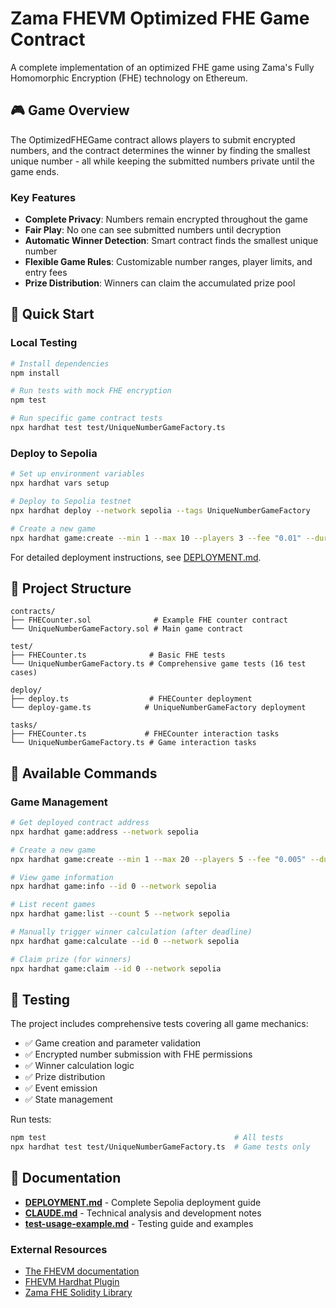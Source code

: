 # Zama FHEVM Optimized FHE Game Contract

A complete implementation of an optimized FHE game using Zama's Fully Homomorphic Encryption (FHE) technology on Ethereum.

## 🎮 Game Overview

The OptimizedFHEGame contract allows players to submit encrypted numbers, and the contract determines the winner by finding the smallest unique number - all while keeping the submitted numbers private until the game ends.

### Key Features

- **Complete Privacy**: Numbers remain encrypted throughout the game
- **Fair Play**: No one can see submitted numbers until decryption
- **Automatic Winner Detection**: Smart contract finds the smallest unique number
- **Flexible Game Rules**: Customizable number ranges, player limits, and entry fees
- **Prize Distribution**: Winners can claim the accumulated prize pool

## 🚀 Quick Start

### Local Testing

```bash
# Install dependencies
npm install

# Run tests with mock FHE encryption
npm test

# Run specific game contract tests
npx hardhat test test/UniqueNumberGameFactory.ts
```

### Deploy to Sepolia

```bash
# Set up environment variables
npx hardhat vars setup

# Deploy to Sepolia testnet
npx hardhat deploy --network sepolia --tags UniqueNumberGameFactory

# Create a new game
npx hardhat game:create --min 1 --max 10 --players 3 --fee "0.01" --duration 3600 --network sepolia
```

For detailed deployment instructions, see [DEPLOYMENT.md](./DEPLOYMENT.md).

## 📁 Project Structure

```
contracts/
├── FHECounter.sol              # Example FHE counter contract
└── UniqueNumberGameFactory.sol # Main game contract

test/
├── FHECounter.ts              # Basic FHE tests
└── UniqueNumberGameFactory.ts # Comprehensive game tests (16 test cases)

deploy/
├── deploy.ts                  # FHECounter deployment
└── deploy-game.ts            # UniqueNumberGameFactory deployment

tasks/
├── FHECounter.ts             # FHECounter interaction tasks
└── UniqueNumberGameFactory.ts # Game interaction tasks
```

## 🎯 Available Commands

### Game Management
```bash
# Get deployed contract address
npx hardhat game:address --network sepolia

# Create a new game
npx hardhat game:create --min 1 --max 20 --players 5 --fee "0.005" --duration 7200 --network sepolia

# View game information
npx hardhat game:info --id 0 --network sepolia

# List recent games
npx hardhat game:list --count 5 --network sepolia

# Manually trigger winner calculation (after deadline)
npx hardhat game:calculate --id 0 --network sepolia

# Claim prize (for winners)
npx hardhat game:claim --id 0 --network sepolia
```

## 🧪 Testing

The project includes comprehensive tests covering all game mechanics:

- ✅ Game creation and parameter validation
- ✅ Encrypted number submission with FHE permissions
- ✅ Winner calculation logic
- ✅ Prize distribution
- ✅ Event emission
- ✅ State management

Run tests:
```bash
npm test                                          # All tests
npx hardhat test test/UniqueNumberGameFactory.ts  # Game tests only
```

## 📖 Documentation

- **[DEPLOYMENT.md](./DEPLOYMENT.md)** - Complete Sepolia deployment guide
- **[CLAUDE.md](./CLAUDE.md)** - Technical analysis and development notes
- **[test-usage-example.md](./test-usage-example.md)** - Testing guide and examples

### External Resources

- [The FHEVM documentation](https://docs.zama.ai/fhevm)
- [FHEVM Hardhat Plugin](https://docs.zama.ai/protocol/solidity-guides/development-guide/hardhat)
- [Zama FHE Solidity Library](https://docs.zama.ai/protocol/solidity-guides)
